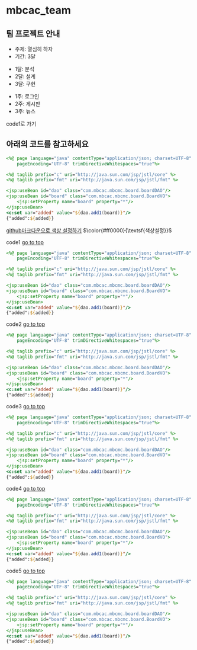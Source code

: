 # mbcac_team
## 팀 프로젝트 안내
* 주제: 열심히 하자
* 기간: 3달
 + 1달: 분석
 + 2달: 설계
 + 3달: 구현 
  - 1주: 로그인
  - 2주: 게시판
  - 3주: 뉴스
<a name="top"></a>

<a name="code1">code1로 가기</a>

## 아래의 코드를 참고하세요
```jsp
<%@ page language="java" contentType="application/json; charset=UTF-8"
    pageEncoding="UTF-8" trimDirectiveWhitespaces="true"%>

<%@ taglib prefix="c" uri="http://java.sun.com/jsp/jstl/core" %>
<%@ taglib prefix="fmt" uri="http://java.sun.com/jsp/jstl/fmt" %>

<jsp:useBean id="dao" class="com.mbcac.mbcmc.board.boardDAO"/>
<jsp:useBean id="board" class="com.mbcac.mbcmc.board.BoardVO">
	<jsp:setProperty name="board" property="*"/>
</jsp:useBean>
<c:set var="added" value="${dao.add1(board)}"/>
{"added":${added}}
```
[github마크다운으로 색상 설정하기](https://gist.github.com/luigiMinardi/4574708d404cdf4fe0da7ac6fe2314db)
$\color{#ff0000}{\textsf{색상설정}}$


<p>
	
<a name="code1">code1</a> [go to top](#top)
	
```jsp
<%@ page language="java" contentType="application/json; charset=UTF-8"
    pageEncoding="UTF-8" trimDirectiveWhitespaces="true"%>

<%@ taglib prefix="c" uri="http://java.sun.com/jsp/jstl/core" %>
<%@ taglib prefix="fmt" uri="http://java.sun.com/jsp/jstl/fmt" %>

<jsp:useBean id="dao" class="com.mbcac.mbcmc.board.boardDAO"/>
<jsp:useBean id="board" class="com.mbcac.mbcmc.board.BoardVO">
	<jsp:setProperty name="board" property="*"/>
</jsp:useBean>
<c:set var="added" value="${dao.add1(board)}"/>
{"added":${added}}
```


<a name="code2">code2</a> [go to top](#top)
```jsp
<%@ page language="java" contentType="application/json; charset=UTF-8"
    pageEncoding="UTF-8" trimDirectiveWhitespaces="true"%>

<%@ taglib prefix="c" uri="http://java.sun.com/jsp/jstl/core" %>
<%@ taglib prefix="fmt" uri="http://java.sun.com/jsp/jstl/fmt" %>

<jsp:useBean id="dao" class="com.mbcac.mbcmc.board.boardDAO"/>
<jsp:useBean id="board" class="com.mbcac.mbcmc.board.BoardVO">
	<jsp:setProperty name="board" property="*"/>
</jsp:useBean>
<c:set var="added" value="${dao.add1(board)}"/>
{"added":${added}}
```


<a name="code3">code3</a> [go to top](#top)
```jsp
<%@ page language="java" contentType="application/json; charset=UTF-8"
    pageEncoding="UTF-8" trimDirectiveWhitespaces="true"%>

<%@ taglib prefix="c" uri="http://java.sun.com/jsp/jstl/core" %>
<%@ taglib prefix="fmt" uri="http://java.sun.com/jsp/jstl/fmt" %>

<jsp:useBean id="dao" class="com.mbcac.mbcmc.board.boardDAO"/>
<jsp:useBean id="board" class="com.mbcac.mbcmc.board.BoardVO">
	<jsp:setProperty name="board" property="*"/>
</jsp:useBean>
<c:set var="added" value="${dao.add1(board)}"/>
{"added":${added}}
```


<a name="code4">code4</a> [go to top](#top)
```jsp
<%@ page language="java" contentType="application/json; charset=UTF-8"
    pageEncoding="UTF-8" trimDirectiveWhitespaces="true"%>

<%@ taglib prefix="c" uri="http://java.sun.com/jsp/jstl/core" %>
<%@ taglib prefix="fmt" uri="http://java.sun.com/jsp/jstl/fmt" %>

<jsp:useBean id="dao" class="com.mbcac.mbcmc.board.boardDAO"/>
<jsp:useBean id="board" class="com.mbcac.mbcmc.board.BoardVO">
	<jsp:setProperty name="board" property="*"/>
</jsp:useBean>
<c:set var="added" value="${dao.add1(board)}"/>
{"added":${added}}
```


<a name="code5">code5</a> [go to top](#top)
```jsp
<%@ page language="java" contentType="application/json; charset=UTF-8"
    pageEncoding="UTF-8" trimDirectiveWhitespaces="true"%>

<%@ taglib prefix="c" uri="http://java.sun.com/jsp/jstl/core" %>
<%@ taglib prefix="fmt" uri="http://java.sun.com/jsp/jstl/fmt" %>

<jsp:useBean id="dao" class="com.mbcac.mbcmc.board.boardDAO"/>
<jsp:useBean id="board" class="com.mbcac.mbcmc.board.BoardVO">
	<jsp:setProperty name="board" property="*"/>
</jsp:useBean>
<c:set var="added" value="${dao.add1(board)}"/>
{"added":${added}}
```
